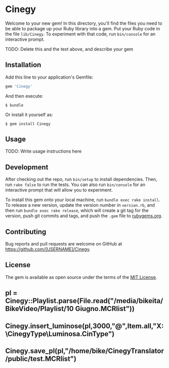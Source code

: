 # Cinegy

Welcome to your new gem! In this directory, you'll find the files you need to be able to package up your Ruby library into a gem. Put your Ruby code in the file `lib/Cinegy`. To experiment with that code, run `bin/console` for an interactive prompt.

TODO: Delete this and the text above, and describe your gem

## Installation

Add this line to your application's Gemfile:

```ruby
gem 'Cinegy'
```

And then execute:

    $ bundle

Or install it yourself as:

    $ gem install Cinegy

## Usage

TODO: Write usage instructions here

## Development

After checking out the repo, run `bin/setup` to install dependencies. Then, run `rake false` to run the tests. You can also run `bin/console` for an interactive prompt that will allow you to experiment.

To install this gem onto your local machine, run `bundle exec rake install`. To release a new version, update the version number in `version.rb`, and then run `bundle exec rake release`, which will create a git tag for the version, push git commits and tags, and push the `.gem` file to [rubygems.org](https://rubygems.org).

## Contributing

Bug reports and pull requests are welcome on GitHub at https://github.com/[USERNAME]/Cinegy.


## License

The gem is available as open source under the terms of the [MIT License](http://opensource.org/licenses/MIT).

## pl = Cinegy::Playlist.parse(File.read("/media/bikeita/BikeVideo/Playlist/10 Giugno.MCRlist"))
## Cinegy.insert_luminose(pl,3000,"@",Item.all,"X:\\CinegyType\\Luminosa.CinType")
## Cinegy.save_pl(pl,"/home/bike/CinegyTranslator/public/test.MCRlist")